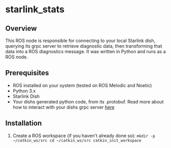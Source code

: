 # starlink_stats

## Overview

This ROS node is responsible for connecting to your local Starlink dish, querying its grpc server to retrieve diagnostic data, then transforming that data into a ROS diagnostics message. It was written in Python and runs as a ROS node.

## Prerequisites

- ROS installed on your system (tested on ROS Melodic and Noetic)
- Python 3.x
- Starlink Dish
- Your dishs generated python code, from its .protobuf. Read more about how to interact with your dishs grpc server [here](https://github.com/sparky8512/starlink-grpc-tools/wiki/gRPC-Protocol-Modules)

## Installation

1. Create a ROS workspace (if you haven't already done so):
`
mkdir -p ~/catkin_ws/src
cd ~/catkin_ws/src
catkin_init_workspace
`

